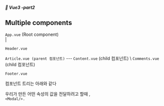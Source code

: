 ##### :cactus: Vue3 -part2

## Multiple components 
 ``` App.vue ```  (Root component)    
     |  
      
 ``` Header.vue  ```  
 
 ``` Article.vue (parent 컴포넌트) ```  ---  ``` Content.vue ``` (child 컴포넌트)
                                      \  ``` Comments.vue ``` (child 컴포넌트)

``` Footer.vue  ```   


컴포넌트 트리는 아래와 같다
 
 
우리가 만든  어떤 속성의 값을 전달하려고 할때 ,  
``` <Modal/>. ```

